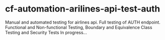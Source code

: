 # cf-automation-arilines-api-test-auth
Manual and automated testing for airlines api. Full testing of AUTH endpoint. Functional and Non-functional Testing, Boundary and Equivalence Class Testing and Security Tests
In progress... 
